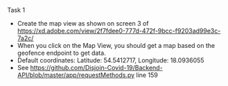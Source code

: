 Task 1
- Create the map view as shown on screen 3 of https://xd.adobe.com/view/2f7fdee0-777d-472f-9bcc-f9203ad99e3c-7a2c/
- When you click on the Map View, you should get a map based on the geofence endpoint to get data.
- Default coordinates: Latitude: 54.5412717, Longitude: 18.0936055
- See https://github.com/Disjoin-Covid-19/Backend-API/blob/master/app/requestMethods.py line 159
